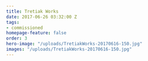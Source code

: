 ```yaml
---
title: Tretiak Works
date: 2017-06-26 03:32:00 Z
tags:
- commissioned
homepage-feature: false
order: 3
hero-image: "/uploads/TretiakWorks-20170616-150.jpg"
images: "/uploads/TretiakWorks-20170616-150.jpg"
---
```


